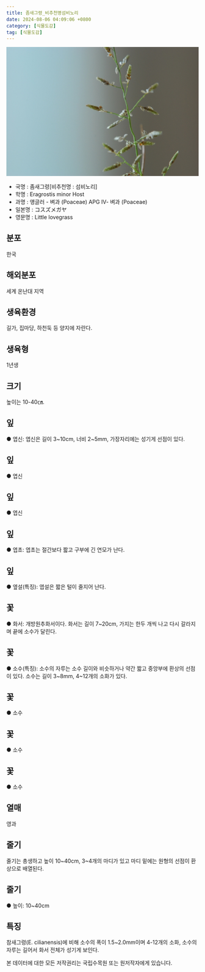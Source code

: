 ```yaml
---
title: 좀새그령_비추천명섬비노리
date: 2024-08-06 04:09:06 +0800
category: [식물도감]
tag: [식물도감]
---
```




![좀새그령[비추천명 : 섬비노리]](/assets/img/fileUpload/plants/basic/Gramineae/Eragrostis/14460/14460_1_th2.jpg)
- 국명 : 좀새그령[비추천명 : 섬비노리]
- 학명 : Eragrostis minor Host
- 과명 : 앵글러 - 벼과 (Poaceae) APG Ⅳ- 벼과 (Poaceae)
- 일본명 : コスズメガヤ
- 영문명 : Little lovegrass


## 분포
한국
## 해외분포
세계 온난대 지역
## 생육환경
길가, 집마당, 하천둑 등 양지에 자란다.
## 생육형
1년생
## 크기
높이는 10-40㎝.
## 잎
● 엽신: 엽신은 길이 3~10cm, 너비 2~5mm, 가장자리에는 성기게 선점이 있다.
## 잎
● 엽신
## 잎
● 엽신
## 잎
● 엽초: 엽초는 절간보다 짧고 구부에 긴 연모가 난다.
## 잎
● 옆설(특징): 엽설은 짧은 털이 줄지어 난다.
## 꽃
● 화서: 개방원추화서이다. 화서는 길이 7~20cm, 가지는 한두 개씩 나고 다시 갈라지며 끝에 소수가 달린다.
## 꽃
● 소수(특징): 소수의 자루는 소수 길이와 비슷하거나 약간 짧고 중앙부에 환상의 선점이 있다. 소수는 길이 3~8mm, 4~12개의 소화가 있다.
## 꽃
● 소수
## 꽃
● 소수
## 꽃
● 소수
## 열매
영과
## 줄기
줄기는 총생하고 높이 10~40cm, 3~4개의 마디가 있고 마디 밑에는 원형의 선점이 환상으로 배열된다.
## 줄기
● 높이: 10~40cm
## 특징
참새그령(E. cilianensis)에 비해 소수의 폭이 1.5~2.0mm이며 4-12개의 소화, 소수의 자루는 길어서 화서 전체가 성기게 보인다.






본 데이터에 대한 모든 저작권리는 국립수목원 또는 원저작자에게 있습니다.
